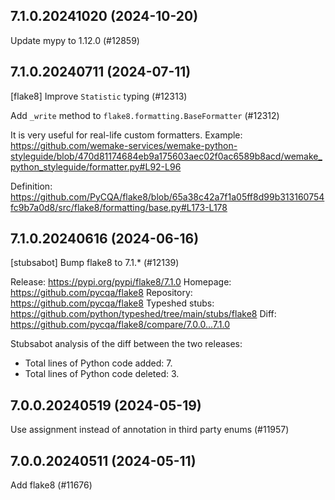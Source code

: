 ## 7.1.0.20241020 (2024-10-20)

Update mypy to 1.12.0 (#12859)

## 7.1.0.20240711 (2024-07-11)

[flake8] Improve `Statistic` typing (#12313)

Add `_write` method to `flake8.formatting.BaseFormatter` (#12312)

It is very useful for real-life custom formatters. Example: https://github.com/wemake-services/wemake-python-styleguide/blob/470d81174684eb9a175603aec02f0ac6589b8acd/wemake_python_styleguide/formatter.py#L92-L96

Definition: https://github.com/PyCQA/flake8/blob/65a38c42a7f1a05ff8d99b313160754fc9b7a0d8/src/flake8/formatting/base.py#L173-L178

## 7.1.0.20240616 (2024-06-16)

[stubsabot] Bump flake8 to 7.1.* (#12139)

Release: https://pypi.org/pypi/flake8/7.1.0
Homepage: https://github.com/pycqa/flake8
Repository: https://github.com/pycqa/flake8
Typeshed stubs: https://github.com/python/typeshed/tree/main/stubs/flake8
Diff: https://github.com/pycqa/flake8/compare/7.0.0...7.1.0

Stubsabot analysis of the diff between the two releases:
 - Total lines of Python code added: 7.
 - Total lines of Python code deleted: 3.

## 7.0.0.20240519 (2024-05-19)

Use assignment instead of annotation in third party enums (#11957)

## 7.0.0.20240511 (2024-05-11)

Add flake8 (#11676)

